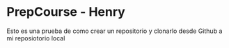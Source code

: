 # PrepCourse - Henry
Esto es una prueba de como crear un repositorio y clonarlo desde Github a mi reposiotorio local
